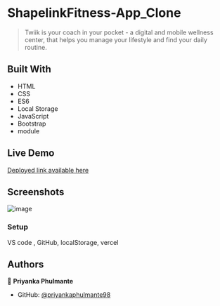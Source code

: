 # ShapelinkFitness-App_Clone


> Twiik is your coach in your pocket - a digital and mobile wellness center, that helps you manage your lifestyle and find your daily routine.  

## Built With

-  HTML
-  CSS 
-  ES6
-  Local Storage
-  JavaScript 
-  Bootstrap
-  module

## Live Demo 

[Deployed link available here](https://twikk-fitness-app-clone-izfz.vercel.app/)

## Screenshots

![image](https://user-images.githubusercontent.com/103947245/218277735-2486a8e0-46b3-4b59-a0dc-986d7f937722.png)


### Setup
VS code , GitHub, localStorage, vercel


## Authors

👤 **Priyanka Phulmante**

- GitHub: [@priyankaphulmante98](https://github.com/priyankaphulmante98)
